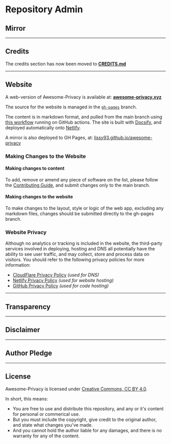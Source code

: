 

# Repository Admin

## Mirror

---

## Credits

The credits section has now been moved to **[CREDITS.md](https://github.com/Lissy93/awesome-privacy/blob/main/.github/CREDITS.md)**

---

## Website

A web-version of Awesome-Privacy is available at: **[awesome-privacy.xyz](https://awesome-privacy.xyz)**

The source for the website is managed in the [`gh-pages`](https://github.com/Lissy93/awesome-privacy/tree/gh-pages) branch.

The content is in markdown format, and pulled from the main branch using [this workflow](https://github.com/Lissy93/awesome-privacy/blob/main/.github/workflows/sync-docs-branch.yml) running on GitHub actions. The site is built with [Docsify](https://docsify.js.org), and deployed automatically onto [Netlify](https://netlify.com).

A mirror is also deployed to GH Pages, at: [lissy93.github.io/awesome-privacy](https://lissy93.github.io/awesome-privacy/)

### Making Changes to the Website

#### Making changes to content
To add, remove or amend any piece of software on the list, please follow the [Contributing Guide](https://github.com/Lissy93/awesome-privacy/blob/main/.github/CONTRIBUTING.md), and submit changes only to the main branch.

#### Making changes to the website
To make changes to the layout, style or logic of the web app, excluding any markdown files, changes should be submitted directly to the gh-pages branch.


### Website Privacy

Although no analytics or tracking is included in the website, the third-party services involved in deploying, hosting and DNS all potentially have the ability to see user traffic, and may collect, store and process data on visitors. You should refer to the following privacy policies for more information:
- [CloudFlare Privacy Policy](https://cloudflare.com/privacypolicy/) _(used for DNS)_
- [Netlify Privacy Policy](https://www.netlify.com/privacy/) _(used for website hosting)_
- [GitHub Privacy Policy](https://docs.github.com/en/site-policy/privacy-policies/github-privacy-statement) _(used for code hosting)_

---

## Transparency


---

## Disclaimer


---

## Author Pledge

---

## License

Awesome-Privacy is licensed under [Creative Commons, CC BY 4.0](https://creativecommons.org/licenses/by/4.0/).

In short, this means:
- You are free to use and distribute this repository, and any or it's content for personal or commerical use.
- But you must include the copyright, give credit to the original author, and state what changes you've made.
- And you cannot hold the author liable for any damages, and there is no warranty for any of the content.
